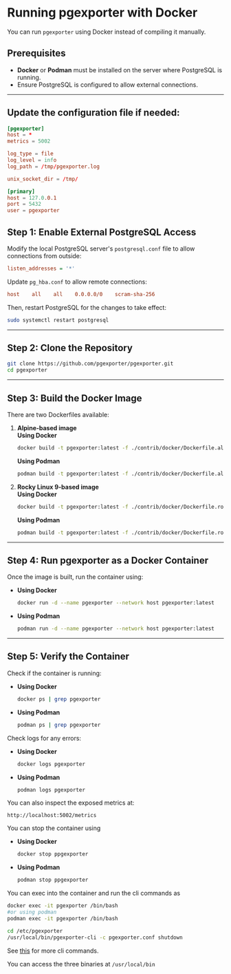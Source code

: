 # Running pgexporter with Docker

You can run `pgexporter` using Docker instead of compiling it manually.

## Prerequisites

- **Docker** or **Podman** must be installed on the server where PostgreSQL is running.
- Ensure PostgreSQL is configured to allow external connections.

---
## Update the configuration file if needed: 

```conf
[pgexporter]
host = *
metrics = 5002

log_type = file
log_level = info
log_path = /tmp/pgexporter.log

unix_socket_dir = /tmp/

[primary]
host = 127.0.0.1
port = 5432
user = pgexporter
```

## Step 1: Enable External PostgreSQL Access

Modify the local PostgreSQL server's `postgresql.conf` file to allow connections from outside:
```ini
listen_addresses = '*'
```

Update `pg_hba.conf` to allow remote connections:
```ini
host    all    all    0.0.0.0/0    scram-sha-256
```

Then, restart PostgreSQL for the changes to take effect:
```sh
sudo systemctl restart postgresql
```

---

## Step 2: Clone the Repository
```sh
git clone https://github.com/pgexporter/pgexporter.git
cd pgexporter
```

---

## Step 3: Build the Docker Image

There are two Dockerfiles available:
1. **Alpine-based image**  
   **Using Docker**
   ```sh
   docker build -t pgexporter:latest -f ./contrib/docker/Dockerfile.alpine .
   ```
   **Using Podman**
   ```sh
   podman build -t pgexporter:latest -f ./contrib/docker/Dockerfile.alpine .
   ```

2. **Rocky Linux 9-based image**  
   **Using Docker**
   ```sh
   docker build -t pgexporter:latest -f ./contrib/docker/Dockerfile.rocky9 .
   ```
   **Using Podman**
   ```sh
   podman build -t pgexporter:latest -f ./contrib/docker/Dockerfile.rocky9 .
   ```

---

## Step 4: Run pgexporter as a Docker Container

Once the image is built, run the container using:
- **Using Docker**
   ```sh
   docker run -d --name pgexporter --network host pgexporter:latest
   ```
- **Using Podman**
   ```sh
   podman run -d --name pgexporter --network host pgexporter:latest
   ```

---

## Step 5: Verify the Container

Check if the container is running: 

- **Using Docker**
   ```sh
   docker ps | grep pgexporter
   ```
- **Using Podman**
   ```sh
   podman ps | grep pgexporter
   ```

Check logs for any errors: 
- **Using Docker**
   ```sh
   docker logs pgexporter
   ```
- **Using Podman**
   ```sh
   podman logs pgexporter
   ```


You can also inspect the exposed metrics at:
```
http://localhost:5002/metrics
```

You can stop the container using
- **Using Docker**
   ```sh
   docker stop ppgexporter 
   ```
- **Using Podman**
   ```sh
   podman stop ppgexporter 
   ```

You can exec into the container and run the cli commands as 
```sh
docker exec -it pgexporter /bin/bash
#or using podman 
podman exec -it pgexporter /bin/bash

cd /etc/pgexporter
/usr/local/bin/pgexporter-cli -c pgexporter.conf shutdown 
```

See [this](https://github.com/pgexporter/pgexporter/blob/main/doc/manual/user-10-cli.md) for more cli commands.

You can access the three binaries at `/usr/local/bin`
